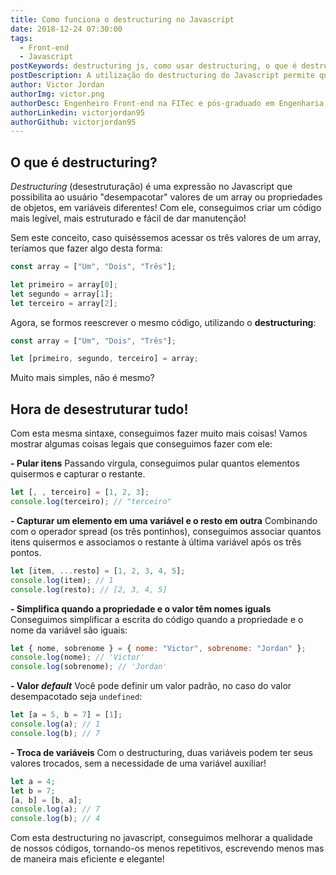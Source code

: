 ```yaml
---
title: Como funciona o destructuring no Javascript
date: 2018-12-24 07:30:00
tags:
  - Front-end
  - Javascript
postKeywords: destructuring js, como usar destructuring, o que é destructuring js, o que é destructuring, como posso usar destructuring, destruct js
postDescription: A utilização do destructuring do Javascript permite que nosso código se torne mais elegante e legível!
author: Victor Jordan
authorImg: victor.png
authorDesc: Engenheiro Front-end na FITec e pós-graduado em Engenharia de Software pela PUC-MG e formado em Banco de Dados pela Fatec, apaixonado por usabilidade, performance e UX!
authorLinkedin: victorjordan95
authorGithub: victorjordan95
---
```


## O que é destructuring?

_Destructuring_ (desestruturação) é uma expressão no Javascript que possibilita ao usuário "desempacotar" valores de um array ou propriedades de objetos, em variáveis diferentes!
Com ele, conseguimos criar um código mais legível, mais estruturado e fácil de dar manutenção!

Sem este conceito, caso quiséssemos acessar os três valores de um array, teríamos que fazer algo desta forma:

```javascript
const array = ["Um", "Dois", "Três"];

let primeiro = array[0];
let segundo = array[1];
let terceiro = array[2];
```

Agora, se formos reescrever o mesmo código, utilizando o **destructuring**:

<!-- more -->

```javascript
const array = ["Um", "Dois", "Três"];

let [primeiro, segundo, terceiro] = array;
```

Muito mais simples, não é mesmo?

## Hora de desestruturar tudo!

Com esta mesma sintaxe, conseguimos fazer muito mais coisas! Vamos mostrar algumas coisas legais que conseguimos fazer com ele:

**- Pular itens**
Passando vírgula, conseguimos pular quantos elementos quisermos e capturar o restante.

```javascript
let [, , terceiro] = [1, 2, 3];
console.log(terceiro); // "terceiro"
```

**- Capturar um elemento em uma variável e o resto em outra**
Combinando com o operador spread (os três pontinhos), conseguimos associar quantos itens quisermos e associamos o restante à última variável após os três pontos.

```javascript
let [item, ...resto] = [1, 2, 3, 4, 5];
console.log(item); // 1
console.log(resto); // [2, 3, 4, 5]
```

**- Simplifica quando a propriedade e o valor têm nomes iguals**
Conseguimos simplificar a escrita do código quando a propriedade e o nome da variável são iguais:

```javascript
let { nome, sobrenome } = { nome: "Victor", sobrenome: "Jordan" };
console.log(nome); // 'Victor'
console.log(sobrenome); // 'Jordan'
```

**- Valor _default_**
Você pode definir um valor padrão, no caso do valor desempacotado seja `undefined`:

```javascript
let [a = 5, b = 7] = [1];
console.log(a); // 1
console.log(b); // 7
```

**- Troca de variáveis**
Com o destructuring, duas variáveis podem ter seus valores trocados, sem a necessidade de uma variável auxiliar!

```javascript
let a = 4;
let b = 7;
[a, b] = [b, a];
console.log(a); // 7
console.log(b); // 4
```

Com esta destructuring no javascript, conseguimos melhorar a qualidade de nossos códigos, tornando-os menos repetitivos, escrevendo menos mas de maneira mais eficiente e elegante!
